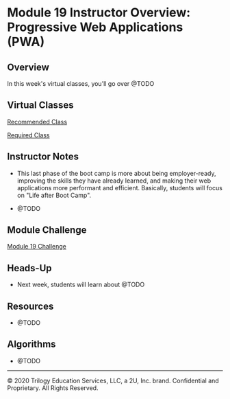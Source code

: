 # Module 19 Instructor Overview: Progressive Web Applications (PWA)

## Overview

In this week's virtual classes, you'll go over @TODO

## Virtual Classes

[Recommended Class](./19.1-RECOMMENDED.md)

[Required Class](./19.2-REQUIRED.md)

## Instructor Notes

* This last phase of the boot camp is more about being employer-ready, improving the skills they have already learned, and making their web applications more performant and efficient. Basically, students will focus on "Life after Boot Camp". 

* @TODO

## Module Challenge

[Module 19 Challenge](../../01-Class-Content/19-PWA/02-Challenge)

## Heads-Up

* Next week, students will learn about @TODO

## Resources

* @TODO

## Algorithms

* @TODO

---
© 2020 Trilogy Education Services, LLC, a 2U, Inc. brand.  Confidential and Proprietary.  All Rights Reserved.